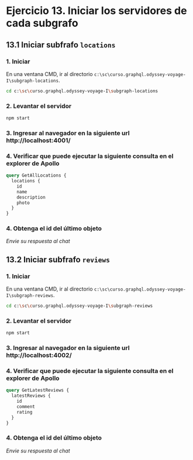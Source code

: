 # Ejercicio 13. Iniciar los servidores de cada subgrafo



## 13.1  Iniciar subfrafo `locations`

### 1. Iniciar
En una ventana CMD, ir al directorio `c:\sc\curso.graphql.odyssey-voyage-I\subgraph-locations`.
```bash
cd c:\sc\curso.graphql.odyssey-voyage-I\subgraph-locations
```
### 2. Levantar el servidor
```bash
npm start
```
### 3. Ingresar al navegador en la siguiente url  http://localhost:4001/
### 4. Verificar que puede ejecutar la siguiente consulta en el explorer de Apollo

```graphql
query GetAllLocations {
  locations {
    id
    name
    description
    photo
  }
}
```

### 4. Obtenga el id del último objeto
_Envie su respuesta al chat_

## 13.2  Iniciar subfrafo `reviews`

### 1. Iniciar
En una ventana CMD, ir al directorio `c:\sc\curso.graphql.odyssey-voyage-I\subgraph-reviews`.
```bash
cd c:\sc\curso.graphql.odyssey-voyage-I\subgraph-reviews
```
### 2. Levantar el servidor
```bash
npm start
```
### 3. Ingresar al navegador en la siguiente url  http://localhost:4002/
### 4. Verificar que puede ejecutar la siguiente consulta en el explorer de Apollo

```graphql
query GetLatestReviews {
  latestReviews {
    id
    comment
    rating
  }
}
```

### 4. Obtenga el id del último objeto
_Envie su respuesta al chat_
